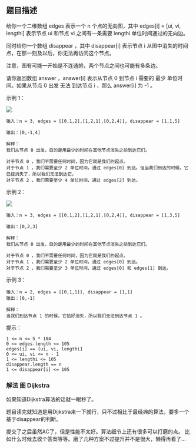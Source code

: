 ## 题目描述
给你一个二维数组 edges 表示一个 n 个点的无向图，其中 edges[i] = [ui, vi, lengthi] 表示节点 ui 和节点 vi 之间有一条需要 lengthi 单位时间通过的无向边。

同时给你一个数组 disappear ，其中 disappear[i] 表示节点 i 从图中消失的时间点，在那一刻及以后，你无法再访问这个节点。

注意，图有可能一开始是不连通的，两个节点之间也可能有多条边。

请你返回数组 answer ，answer[i] 表示从节点 0 到节点 i 需要的 最少 单位时间。如果从节点 0 出发 无法 到达节点 i ，那么 answer[i] 为 -1 。

示例 1：

![](https://assets.leetcode.com/uploads/2024/03/09/example1.png)
```
输入：n = 3, edges = [[0,1,2],[1,2,1],[0,2,4]], disappear = [1,1,5]

输出：[0,-1,4]

解释：
我们从节点 0 出发，目的是用最少的时间在其他节点消失之前到达它们。

对于节点 0 ，我们不需要任何时间，因为它就是我们的起点。
对于节点 1 ，我们需要至少 2 单位时间，通过 edges[0] 到达。但当我们到达的时候，它已经消失了，所以我们无法到达它。
对于节点 2 ，我们需要至少 4 单位时间，通过 edges[2] 到达。
```
示例 2：

![](https://assets.leetcode.com/uploads/2024/03/09/example2.png)

```
输入：n = 3, edges = [[0,1,2],[1,2,1],[0,2,4]], disappear = [1,3,5]

输出：[0,2,3]

解释：
我们从节点 0 出发，目的是用最少的时间在其他节点消失之前到达它们。

对于节点 0 ，我们不需要任何时间，因为它就是我们的起点。
对于节点 1 ，我们需要至少 2 单位时间，通过 edges[0] 到达。
对于节点 2 ，我们需要至少 3 单位时间，通过 edges[0] 和 edges[1] 到达。
```
示例 3：
```
输入：n = 2, edges = [[0,1,1]], disappear = [1,1]
输出：[0,-1]

解释：
当我们到达节点 1 的时候，它恰好消失，所以我们无法到达节点 1 。
```

提示：
```
1 <= n <= 5 * 104
0 <= edges.length <= 105
edges[i] == [ui, vi, lengthi]
0 <= ui, vi <= n - 1
1 <= lengthi <= 105
disappear.length == n
1 <= disappear[i] <= 105
```

### 解法 图 Dijkstra
如果知道Dijkstra算法的话就一眼秒了。

题目读完就知道是用Dijkstra来一下就行，只不过相比于最经典的算法，要多一个基于disappear的判断。

提交了之后虽然AC了，但是性能不太好。算法细节上还有很多可以打磨的点。
比如什么时候去收个答案等等。磨了几种方案不过提升并不是很大，懒得再看了…